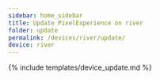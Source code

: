 ```yaml
---
sidebar: home_sidebar
title: Update PixelExperience on river
folder: update
permalink: /devices/river/update/
device: river
---
```

{% include templates/device_update.md %}
